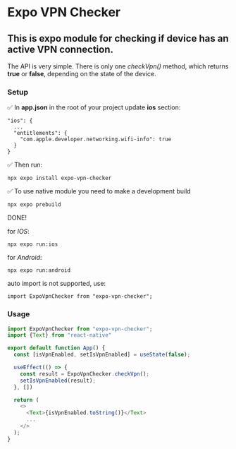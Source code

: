 # Expo VPN Checker
## This is expo module for checking if device has an active VPN connection.

The API is very simple. There is only one *checkVpn()* method, which returns **true** or **false**, depending on the state of the device.

### Setup

:white_check_mark: In **app.json** in the root of your project update **ios** section:

```
"ios": {
  ...
  "entitlements": {
    "com.apple.developer.networking.wifi-info": true
  }
}
```
:white_check_mark: Then run:
```
npx expo install expo-vpn-checker
```

:white_check_mark: To use native module you need to make a development build
```
npx expo prebuild
```

DONE!

for *IOS*:
```
npx expo run:ios
```

for *Android*:
```
npx expo run:android
```

auto import is not supported, use:
```
import ExpoVpnChecker from "expo-vpn-checker";
```

### Usage

```javascript
import ExpoVpnChecker from "expo-vpn-checker";
import {Text} from "react-native"

export default function App() {
  const [isVpnEnabled, setIsVpnEnabled] = useState(false);

  useEffect(() => {
    const result = ExpoVpnChecker.checkVpn();
    setIsVpnEnabled(result);
  }, [])

  return (
    <>
      <Text>{isVpnEnabled.toString()}</Text>
      ...
    </>
  );
}
```

